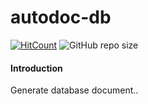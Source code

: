 # autodoc-db
[![HitCount](http://hits.dwyl.io/xiongmaoyi/autodoc-db.svg)](http://hits.dwyl.io/xiongmaoyi/autodoc-db)
![GitHub repo size](https://img.shields.io/github/repo-size/xiongmaoyi/autodoc-db)
#### Introduction
Generate database document..
